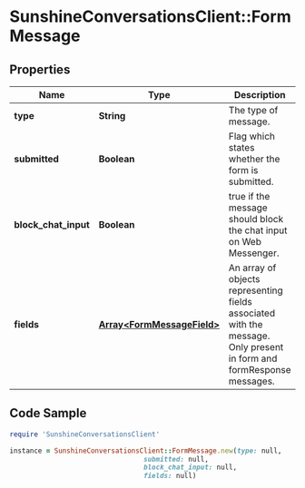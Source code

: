 # SunshineConversationsClient::FormMessage

## Properties

Name | Type | Description | Notes
------------ | ------------- | ------------- | -------------
**type** | **String** | The type of message. | [default to &#39;form&#39;]
**submitted** | **Boolean** | Flag which states whether the form is submitted. | [optional] [readonly] 
**block_chat_input** | **Boolean** | true if the message should block the chat input on Web Messenger. | [optional] 
**fields** | [**Array&lt;FormMessageField&gt;**](FormMessageField.md) | An array of objects representing fields associated with the message. Only present in form and formResponse messages. | 

## Code Sample

```ruby
require 'SunshineConversationsClient'

instance = SunshineConversationsClient::FormMessage.new(type: null,
                                 submitted: null,
                                 block_chat_input: null,
                                 fields: null)
```


